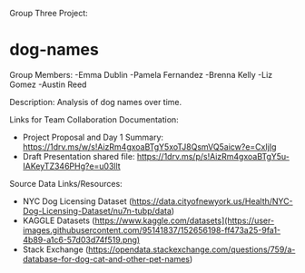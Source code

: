 Group Three Project:
# dog-names

Group Members:
-Emma Dublin
-Pamela Fernandez
-Brenna Kelly
-Liz Gomez
-Austin Reed


Description:
Analysis of dog names over time.

Links for Team Collaboration Documentation:
- Project Proposal and Day 1 Summary: https://1drv.ms/w/s!AizRm4gxoaBTgY5xoTJ8QsmVQ5aicw?e=CxIjIg
- Draft Presentation shared file: https://1drv.ms/p/s!AizRm4gxoaBTgY5u-IAKeyTZ346PHg?e=u03llt

Source Data Links/Resources: 
- NYC Dog Licensing Dataset (https://data.cityofnewyork.us/Health/NYC-Dog-Licensing-Dataset/nu7n-tubp/data)
- KAGGLE Datasets (https://www.kaggle.com/datasets](https://user-images.githubusercontent.com/95141837/152656198-ff473a25-9fa1-4b89-a1c6-57d03d74f519.png)
- Stack Exchange (https://opendata.stackexchange.com/questions/759/a-database-for-dog-cat-and-other-pet-names)
